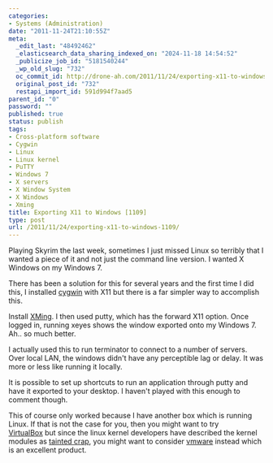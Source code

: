 ```yaml
---
categories:
- Systems (Administration)
date: "2011-11-24T21:10:55Z"
meta:
  _edit_last: "48492462"
  _elasticsearch_data_sharing_indexed_on: "2024-11-18 14:54:52"
  _publicize_job_id: "5181540244"
  _wp_old_slug: "732"
  oc_commit_id: http://drone-ah.com/2011/11/24/exporting-x11-to-windows-1109/1322169058
  original_post_id: "732"
  restapi_import_id: 591d994f7aad5
parent_id: "0"
password: ""
published: true
status: publish
tags:
- Cross-platform software
- Cygwin
- Linux
- Linux kernel
- PuTTY
- Windows 7
- X servers
- X Window System
- X Windows
- Xming
title: Exporting X11 to Windows [1109]
type: post
url: /2011/11/24/exporting-x11-to-windows-1109/
---
```


Playing Skyrim the last week, sometimes I just missed Linux so terribly that I
wanted a piece of it and not just the command line version. I wanted X Windows
on my Windows 7.

There has been a solution for this for several years and the first time I did
this, I installed [cygwin](http://www.cygwin.com/ "cygwin") with X11 but there
is a far simpler way to accomplish this.

Install [XMing](http://www.straightrunning.com/XmingNotes/ "XMing"). I then used
putty, which has the forward X11 option. Once logged in, running xeyes shows the
window exported onto my Windows 7. Ah.. so much better.

I actually used this to run terminator to connect to a number of servers. Over
local LAN, the windows didn\'t have any perceptible lag or delay. It was more or
less like running it locally.

It is possible to set up shortcuts to run an application through putty and have
it exported to your desktop. I haven\'t played with this enough to comment
though.

This of course only worked because I have another box which is running Linux. If
that is not the case for you, then you might want to try
[VirtualBox](https://www.virtualbox.org/ "VirtualBox") but since the linux
kernel developers have described the kernel modules as
[tainted crap](http://www.phoronix.com/scan.php?page=news_item&px=OTk5Mw "The VirtualBox Kernel Driver Is Tainted Crap"),
you might want to consider [vmware](http://www.vmware.com "vmware") instead
which is an excellent product.
